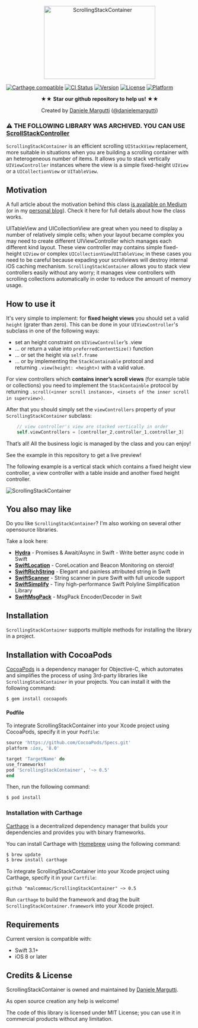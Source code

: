 <p align="center" >
<img src="https://raw.githubusercontent.com/malcommac/ScrollingStackContainer/develop/logo.png" width=300px height=197px alt="ScrollingStackContainer" title="ScrollingStackContainer">
</p>

[![Carthage compatible](https://img.shields.io/badge/Carthage-compatible-4BC51D.svg?style=flat)](https://github.com/Carthage/Carthage) [![CI Status](https://travis-ci.org/malcommac/ScrollingStackContainer.svg)](https://travis-ci.org/malcommac/ScrollingStackContainer) [![Version](https://img.shields.io/cocoapods/v/ScrollingStackContainer.svg?style=flat)](http://cocoadocs.org/docsets/ScrollingStackContainer) [![License](https://img.shields.io/cocoapods/l/ScrollingStackContainer.svg?style=flat)](http://cocoadocs.org/docsets/ScrollingStackContainer) [![Platform](https://img.shields.io/cocoapods/p/ScrollingStackContainer.svg?style=flat)](http://cocoadocs.org/docsets/ScrollingStackContainer)

<p align="center" >★★ <b>Star our github repository to help us!</b> ★★</p>
<p align="center" >Created by <a href="http://www.danielemargutti.com">Daniele Margutti</a> (<a href="http://www.twitter.com/danielemargutti">@danielemargutti</a>)</p>

### ⚠️ THE FOLLOWING LIBRARY WAS ARCHIVED. YOU CAN USE [ScrollStackController](https://github.com/malcommac/ScrollStackController)

`ScrollingStackContainer` is an efficient scrolling `UIStackView` replacement, more suitable in situations when you are building a scrolling container with an heterogeneous number of items.
It allows you to stack vertically `UIViewController` instances where the view is a simple fixed-height `UIView` or a `UICollectionView` or `UITableView`.

## Motivation
A full article about the motivation behind this class [is available on Medium](https://medium.com/@danielemargutti/efficient-scrolling-uistackview-in-swift-99f3d75fb12e) (or in my [personal blog](http://danielemargutti.com/2017/06/09/efficient-scrolling-uistackview-in-swift/)). Check it here for full details about how the class works.

UITableView and UICollectionView are great when you need to display a number of relatively simple cells; when your layout became complex you may need to create different UIViewController which manages each different kind layout.
These view controller may contains simple fixed-height `UIView` or complex `UICollectionView`/`UITableView`; in these cases you need to be careful because expading your scrollviews will destroy internal iOS caching mechanism.
`ScrollingStackContainer` allows you to stack view controllers easily without any worry; it manages view controllers with scrolling collections automatically in order to reduce the amount of memory usage.

## How to use it

It's very simple to implement: for **fixed height views** you should set a valid `height` (grater than zero). This can be done in your `UIViewController`'s subclass in one of the following ways:

* set an height constraint on `UIViewController`’s .view
* … or return a value into `preferredContentSize()` function
* … or set the height via `self.frame`
* … or by implementing the `StackContainable` protocol and returning `.view(height: <height>)` with a valid value.

For view controllers which **contains inner’s scroll views** (for example table or collections) you need to implement the `StackContainble` protocol by returning `.scroll(<inner scroll instance>, <insets of the inner scroll in superview>)`.

After that you should simply set the `viewControllers` property of your `ScrollingStackContainer` subclass:

```swift
	// view controller's view are stacked vertically in order
	self.viewControllers = [controller_2,controller_1,controller_3]
```

That’s all! All the business logic is managed by the class and you can enjoy!

See the example in this repository to get a live preview!

The following example is a vertical stack which contains a fixed height view controller, a view controller with a table inside and another fixed height controller.

![ScrollingStackContainer](https://raw.githubusercontent.com/malcommac/ScrollingStackContainer/develop/example.gif)

## You also may like

Do you like `ScrollingStackContainer`? I'm also working on several other opensource libraries.

Take a look here:

* **[Hydra](https://github.com/malcommac/Hydra)** - Promises & Await/Async in Swift - Write better async code in Swift
* **[SwiftLocation](https://github.com/malcommac/SwiftLocation)** - CoreLocation and Beacon Monitoring on steroid!
* **[SwiftRichString](https://github.com/malcommac/SwiftRichString)** - Elegant and painless attributed string in Swift
* **[SwiftScanner](https://github.com/malcommac/SwiftScanner)** - String scanner in pure Swift with full unicode support
* **[SwiftSimplify](https://github.com/malcommac/SwiftSimplify)** - Tiny high-performance Swift Polyline Simplification Library
* **[SwiftMsgPack](https://github.com/malcommac/SwiftMsgPack)** - MsgPack Encoder/Decoder in Swit

## Installation

`ScrollingStackContainer` supports multiple methods for installing the library in a project.

## Installation with CocoaPods

[CocoaPods](http://cocoapods.org) is a dependency manager for Objective-C, which automates and simplifies the process of using 3rd-party libraries like `ScrollingStackContainer` in your projects. You can install it with the following command:

```bash
$ gem install cocoapods
```

#### Podfile

To integrate ScrollingStackContainer into your Xcode project using CocoaPods, specify it in your `Podfile`:

```ruby
source 'https://github.com/CocoaPods/Specs.git'
platform :ios, '8.0'

target 'TargetName' do
use_frameworks!
pod 'ScrollingStackContainer', '~> 0.5'
end
```

Then, run the following command:

```bash
$ pod install
```

### Installation with Carthage

[Carthage](https://github.com/Carthage/Carthage) is a decentralized dependency manager that builds your dependencies and provides you with binary frameworks.

You can install Carthage with [Homebrew](http://brew.sh/) using the following command:

```bash
$ brew update
$ brew install carthage
```

To integrate ScrollingStackContainer into your Xcode project using Carthage, specify it in your `Cartfile`:

```ogdl
github "malcommac/ScrollingStackContainer" ~> 0.5
```

Run `carthage` to build the framework and drag the built `ScrollingStackContainer.framework` into your Xcode project.

## Requirements

Current version is compatible with:

* Swift 3.1+
* iOS 8 or later


## Credits & License
ScrollingStackContainer is owned and maintained by [Daniele Margutti](http://www.danielemargutti.com/).

As open source creation any help is welcome!

The code of this library is licensed under MIT License; you can use it in commercial products without any limitation.
